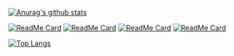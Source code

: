 [![Anurag's github stats](https://github-readme-stats.vercel.app/api?username=YTLogos&show_icons=true&theme=synthwave)](https://github.com/anuraghazra/github-readme-stats)


[![ReadMe Card](https://github-readme-stats.vercel.app/api/pin/?username=YTLogos&repo=BnaSNPDB)](https://github.com/anuraghazra/github-readme-stats)
[![ReadMe Card](https://github-readme-stats.vercel.app/api/pin/?username=YTLogos&repo=TaoYan)](https://github.com/anuraghazra/github-readme-stats)
[![ReadMe Card](https://github-readme-stats.vercel.app/api/pin/?username=YTLogos&repo=ttplot)](https://github.com/anuraghazra/github-readme-stats)
[![ReadMe Card](https://github-readme-stats.vercel.app/api/pin/?username=YTLogos&repo=Bna_GWAS_Cloud)](https://github.com/anuraghazra/github-readme-stats)

[![Top Langs](https://github-readme-stats.vercel.app/api/top-langs/?username=YTLogos&layout=compact)](https://github.com/anuraghazra/github-readme-stats)
